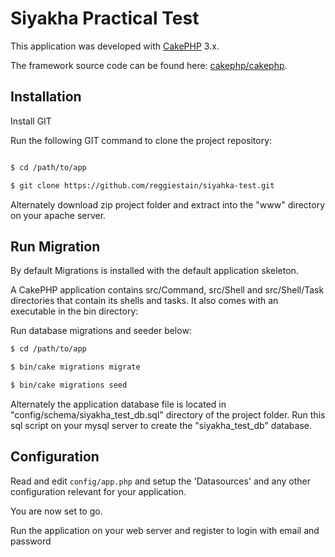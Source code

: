 # Siyakha Practical Test

This application was developed with [CakePHP](http://cakephp.org) 3.x.

The framework source code can be found here: [cakephp/cakephp](https://github.com/cakephp/cakephp).

## Installation

Install GIT 

Run the following GIT command to clone the project repository:

``` bash

$ cd /path/to/app

$ git clone https://github.com/reggiestain/siyahka-test.git

```

Alternately download zip project folder and extract into the "www" directory on your apache server.

## Run Migration
By default Migrations is installed with the default application skeleton.

A CakePHP application contains src/Command, src/Shell and src/Shell/Task directories that contain its shells and tasks. It also comes with an executable in the bin directory:

Run database migrations and seeder below:
``` bash
$ cd /path/to/app

$ bin/cake migrations migrate

$ bin/cake migrations seed
```

Alternately the application database file is located in "config/schema/siyakha_test_db.sql" directory of the project folder.
Run this sql script on your mysql server to create the "siyakha_test_db" database.

## Configuration

Read and edit `config/app.php` and setup the 'Datasources' and any other
configuration relevant for your application.

You are now set to go.

Run the  application on your web server and register to login with email and password




